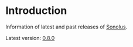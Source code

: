 # Introduction

Information of latest and past releases of [Sonolus](https://sonolus.com).

Latest version: [0.8.0](./versions/0.8.0.md)
